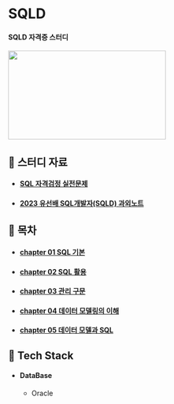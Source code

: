 # SQLD

#### SQLD 자격증 스터디

<img src="https://github.com/hyunmin0317/SQLD/assets/63601183/3a401881-ff7e-4b6f-816e-8d716750dbb4" width="320" height="180"/>

## :book: 스터디 자료

* #### [SQL 자격검정 실전문제](https://www.yes24.com/Product/Goods/33524934)
* #### [2023 유선배 SQL개발자(SQLD) 과외노트](https://www.youtube.com/playlist?list=PLyQR2NzLKOCaU8EZnKIIuJsZDM0xVUZ6r)

## :blue_book: 목차

* #### [chapter 01 SQL 기본](https://github.com/hyunmin0317/SQLD/tree/main/chap01)
* #### [chapter 02 SQL 활용](https://github.com/hyunmin0317/SQLD/tree/main/chap02)
* #### [chapter 03 관리 구문](https://github.com/hyunmin0317/SQLD/tree/main/chap03)
* #### [chapter 04 데이터 모델링의 이해](https://github.com/hyunmin0317/SQLD/tree/main/chap04)
* #### [chapter 05 데이터 모델과 SQL](https://github.com/hyunmin0317/SQLD/tree/main/chap05)

## :notebook_with_decorative_cover: Tech Stack

* #### DataBase
    - Oracle
